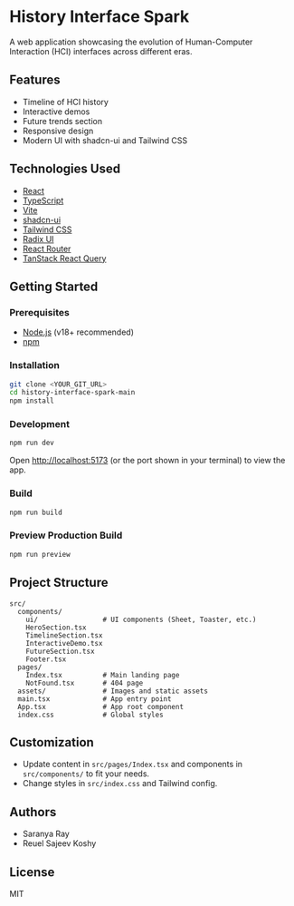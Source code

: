 # History Interface Spark

A web application showcasing the evolution of Human-Computer Interaction (HCI) interfaces across different eras.

## Features

- Timeline of HCI history
- Interactive demos
- Future trends section
- Responsive design
- Modern UI with shadcn-ui and Tailwind CSS

## Technologies Used

- [React](https://react.dev/)
- [TypeScript](https://www.typescriptlang.org/)
- [Vite](https://vitejs.dev/)
- [shadcn-ui](https://ui.shadcn.com/)
- [Tailwind CSS](https://tailwindcss.com/)
- [Radix UI](https://www.radix-ui.com/)
- [React Router](https://reactrouter.com/)
- [TanStack React Query](https://tanstack.com/query/latest)

## Getting Started

### Prerequisites

- [Node.js](https://nodejs.org/) (v18+ recommended)
- [npm](https://www.npmjs.com/)

### Installation

```sh
git clone <YOUR_GIT_URL>
cd history-interface-spark-main
npm install
```

### Development

```sh
npm run dev
```

Open [http://localhost:5173](http://localhost:5173) (or the port shown in your terminal) to view the app.

### Build

```sh
npm run build
```

### Preview Production Build

```sh
npm run preview
```

## Project Structure

```
src/
  components/
    ui/                # UI components (Sheet, Toaster, etc.)
    HeroSection.tsx
    TimelineSection.tsx
    InteractiveDemo.tsx
    FutureSection.tsx
    Footer.tsx
  pages/
    Index.tsx          # Main landing page
    NotFound.tsx       # 404 page
  assets/              # Images and static assets
  main.tsx             # App entry point
  App.tsx              # App root component
  index.css            # Global styles
```

## Customization

- Update content in `src/pages/Index.tsx` and components in `src/components/` to fit your needs.
- Change styles in `src/index.css` and Tailwind config.

## Authors

- Saranya Ray 
- Reuel Sajeev Koshy

## License

MIT

